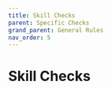 ```yaml
---
title: Skill Checks
parent: Specific Checks
grand_parent: General Rules
nav_order: 5
---
```


# Skill Checks
